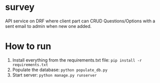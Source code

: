 # survey
API service on DRF where client part can CRUD Questions/Options with a sent email to admin when new one added.

# How to run
1. Install everything from the requirements.txt file: `pip install -r requirements.txt`
2. Populate the database: `python populate_db.py`
3. Start server: `python manage.py runserver`
